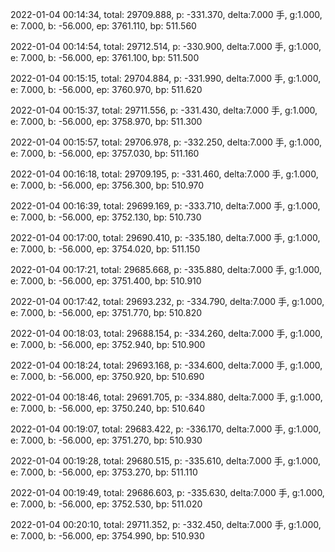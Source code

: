 2022-01-04 00:14:34, total: 29709.888, p: -331.370, delta:7.000 手, g:1.000, e: 7.000, b: -56.000, ep: 3761.110, bp: 511.560

2022-01-04 00:14:54, total: 29712.514, p: -330.900, delta:7.000 手, g:1.000, e: 7.000, b: -56.000, ep: 3761.100, bp: 511.500

2022-01-04 00:15:15, total: 29704.884, p: -331.990, delta:7.000 手, g:1.000, e: 7.000, b: -56.000, ep: 3760.970, bp: 511.620

2022-01-04 00:15:37, total: 29711.556, p: -331.430, delta:7.000 手, g:1.000, e: 7.000, b: -56.000, ep: 3758.970, bp: 511.300

2022-01-04 00:15:57, total: 29706.978, p: -332.250, delta:7.000 手, g:1.000, e: 7.000, b: -56.000, ep: 3757.030, bp: 511.160

2022-01-04 00:16:18, total: 29709.195, p: -331.460, delta:7.000 手, g:1.000, e: 7.000, b: -56.000, ep: 3756.300, bp: 510.970

2022-01-04 00:16:39, total: 29699.169, p: -333.710, delta:7.000 手, g:1.000, e: 7.000, b: -56.000, ep: 3752.130, bp: 510.730

2022-01-04 00:17:00, total: 29690.410, p: -335.180, delta:7.000 手, g:1.000, e: 7.000, b: -56.000, ep: 3754.020, bp: 511.150

2022-01-04 00:17:21, total: 29685.668, p: -335.880, delta:7.000 手, g:1.000, e: 7.000, b: -56.000, ep: 3751.400, bp: 510.910

2022-01-04 00:17:42, total: 29693.232, p: -334.790, delta:7.000 手, g:1.000, e: 7.000, b: -56.000, ep: 3751.770, bp: 510.820

2022-01-04 00:18:03, total: 29688.154, p: -334.260, delta:7.000 手, g:1.000, e: 7.000, b: -56.000, ep: 3752.940, bp: 510.900

2022-01-04 00:18:24, total: 29693.168, p: -334.600, delta:7.000 手, g:1.000, e: 7.000, b: -56.000, ep: 3750.920, bp: 510.690

2022-01-04 00:18:46, total: 29691.705, p: -334.880, delta:7.000 手, g:1.000, e: 7.000, b: -56.000, ep: 3750.240, bp: 510.640

2022-01-04 00:19:07, total: 29683.422, p: -336.170, delta:7.000 手, g:1.000, e: 7.000, b: -56.000, ep: 3751.270, bp: 510.930

2022-01-04 00:19:28, total: 29680.515, p: -335.610, delta:7.000 手, g:1.000, e: 7.000, b: -56.000, ep: 3753.270, bp: 511.110

2022-01-04 00:19:49, total: 29686.603, p: -335.630, delta:7.000 手, g:1.000, e: 7.000, b: -56.000, ep: 3752.530, bp: 511.020

2022-01-04 00:20:10, total: 29711.352, p: -332.450, delta:7.000 手, g:1.000, e: 7.000, b: -56.000, ep: 3754.990, bp: 510.930